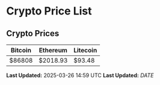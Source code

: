# Crypto Price List

## Crypto Prices
| Bitcoin | Ethereum | Litecoin |
| ------- | -------- | -------- |
| $86808 | $2018.93 | $93.48 |
**Last Updated:** 2025-03-26 14:59 UTC
**Last Updated:** $DATE$
